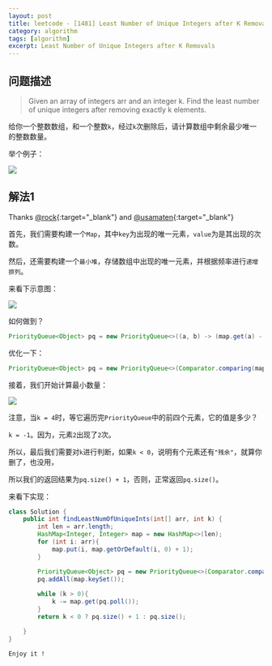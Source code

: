 ```yaml
---
layout: post
title: leetcode - [1481] Least Number of Unique Integers after K Removals
category: algorithm
tags: [algorithm]
excerpt: Least Number of Unique Integers after K Removals
---
```


## 问题描述  

> Given an array of integers arr and an integer k. Find the least number of unique integers after removing exactly k elements.  

给你一个整数数组，和一个整数`k`，经过`k`次删除后，请计算数组中剩余最少唯一的整数数量。  


举个例子：  

![](https://yyc-images.oss-cn-beijing.aliyuncs.com/leetcode_1481_demo.png)  


## 解法1  

Thanks [@rock](https://leetcode.com/problems/least-number-of-unique-integers-after-k-removals/discuss/686335/JavaPython-3-Greedy-Alg.%3A-3-methods-from-O(nlogn)-to-O(n)-w-brief-explanation-and-analysis.){:target="_blank"}  and [@usamaten](https://leetcode.com/problems/least-number-of-unique-integers-after-k-removals/discuss/686366/JAVA6-linesHashMapMin-Heap-Solution){:target="_blank"}  


首先，我们需要构建一个`Map`，其中`key`为出现的唯一元素，`value`为是其出现的次数。  

然后，还需要构建一个`最小堆`，存储数组中出现的唯一元素，并根据频率进行`递增排列`。  

来看下示意图：  

![](https://yyc-images.oss-cn-beijing.aliyuncs.com/leetcode_1481_common.png)  

如何做到？  

``` java
PriorityQueue<Object> pq = new PriorityQueue<>((a, b) -> (map.get(a) - map.get(b)));
```

优化一下：  

``` java
PriorityQueue<Object> pq = new PriorityQueue<>(Comparator.comparing(map::get));
```

接着，我们开始计算最小数量：  

![](https://yyc-images.oss-cn-beijing.aliyuncs.com/leetcode_1481_pq_process.png)  

注意，当`k = 4`时，等它遍历完`PriorityQueue`中的前四个元素，它的值是多少？  

`k = -1`。因为，元素`2`出现了`2`次。  

所以，最后我们需要对`k`进行判断，如果`k < 0`，说明有个元素还有`"残余"`，就算你删了，也没用，  

所以我们的返回结果为`pq.size() + 1`，否则，正常返回`pq.size()`。    


来看下实现：  


``` java
class Solution {
    public int findLeastNumOfUniqueInts(int[] arr, int k) {
        int len = arr.length;
        HashMap<Integer, Integer> map = new HashMap<>(len);
        for (int i: arr){
            map.put(i, map.getOrDefault(i, 0) + 1);
        }

        PriorityQueue<Object> pq = new PriorityQueue<>(Comparator.comparing(map::get));
        pq.addAll(map.keySet());
        
        while (k > 0){
            k -= map.get(pq.poll());
        }
        return k < 0 ? pq.size() + 1 : pq.size();

    }
}
```

`Enjoy it ! `